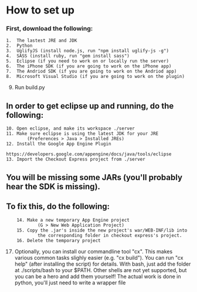 How to set up
===============================

### First, download the following:
	1.	The lastest JRE and JDK
	2.	Python
	3.	UglifyJS (install node.js, run "npm install uglify-js -g")
	4.	SASS (install ruby, run "gem install sass")
	5.	Eclipse (if you need to work on or locally run the server)
	6.	The iPhone SDK (if you are going to work on the iPhone app)
	7.	The Andriod SDK (if you are going to work on the Andriod app)
	8.	Microsoft Visual Studio (if you are going to work on the plugin)

9.	Run build.py

## In order to get eclipse up and running, do the following:
	10.	Open eclipse, and make its workspace ./server
	11.	Make sure eclipse is using the latest JDK for your JRE
			(Preferences > Java > Installed JREs)
	12.	Install the Google App Engine Plugin
			https://developers.google.com/appengine/docs/java/tools/eclipse
	13.	Import the Checkout Express project from ./server

##	You will be missing some JARs (you'll probably hear the SDK is missing).
##	To fix this, do the following: 
		14.	Make a new temporary App Engine project
				(G > New Web Application Project)
		15.	Copy the .jar's inside the new project's war/WEB-INF/lib into
				the corresponding folder in checkout express's project.
		16.	Delete the temporary project

17.	Optionally, you can install our commandline tool "cx".  This makes
	various common tasks slighly easier (e.g. "cx build").  You can run
	"cx help" (after installing the script) for details.
	With bash, just add the folder at ./scripts/bash to your $PATH.  Other
	shells are not yet supported, but you can be a hero and add them
	yourself!  The actual work is done in python, you'll just need to write
	a wrapper file
